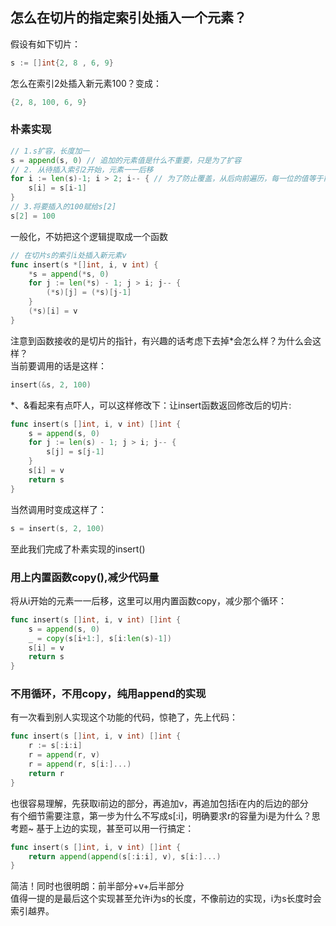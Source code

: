## 怎么在切片的指定索引处插入一个元素？
假设有如下切片：
```go
s := []int{2, 8 , 6, 9}
```
怎么在索引2处插入新元素100？变成：
```go
{2, 8, 100, 6, 9}
```
### 朴素实现
```go
// 1.s扩容，长度加一
s = append(s, 0) // 追加的元素值是什么不重要，只是为了扩容
// 2. 从待插入索引2开始，元素一一后移
for i := len(s)-1; i > 2; i-- { // 为了防止覆盖，从后向前遍历，每一位的值等于前一位的值
	s[i] = s[i-1]
}
// 3.将要插入的100赋给s[2]
s[2] = 100
```
一般化，不妨把这个逻辑提取成一个函数
```go
// 在切片s的索引i处插入新元素v
func insert(s *[]int, i, v int) {
	*s = append(*s, 0)
	for j := len(*s) - 1; j > i; j-- {
		(*s)[j] = (*s)[j-1]
	}
	(*s)[i] = v
}
```
注意到函数接收的是切片的指针，有兴趣的话考虑下去掉*会怎么样？为什么会这样？  
当前要调用的话是这样：
```go
insert(&s, 2, 100)
```
*、&看起来有点吓人，可以这样修改下：让insert函数返回修改后的切片:
```go
func insert(s []int, i, v int) []int {
	s = append(s, 0)
	for j := len(s) - 1; j > i; j-- {
		s[j] = s[j-1]
	}
	s[i] = v
	return s
}
```
当然调用时变成这样了：
```go
s = insert(s, 2, 100)
```
至此我们完成了朴素实现的insert()
### 用上内置函数copy(),减少代码量
将从i开始的元素一一后移，这里可以用内置函数copy，减少那个循环：
```go
func insert(s []int, i, v int) []int {
	s = append(s, 0)
	_ = copy(s[i+1:], s[i:len(s)-1])
	s[i] = v
	return s
}
```
### 不用循环，不用copy，纯用append的实现
有一次看到别人实现这个功能的代码，惊艳了，先上代码：
```go
func insert(s []int, i, v int) []int {
	r := s[:i:i]
	r = append(r, v)
	r = append(r, s[i:]...)
	return r
}
```
也很容易理解，先获取i前边的部分，再追加v，再追加包括i在内的后边的部分  
有个细节需要注意，第一步为什么不写成s[:i]，明确要求r的容量为i是为什么？思考题~
基于上边的实现，甚至可以用一行搞定：
```go
func insert(s []int, i, v int) []int {
	return append(append(s[:i:i], v), s[i:]...)
}
```
简洁！同时也很明朗：前半部分+v+后半部分  
值得一提的是最后这个实现甚至允许i为s的长度，不像前边的实现，i为s长度时会索引越界。
